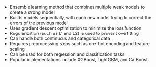 - Ensemble learning method that combines multiple weak models to create a strong model
- Builds models sequentially, with each new model trying to correct the errors of the previous model
- Uses gradient descent optimization to minimize the loss function
- Regularization (such as L1 and L2) is used to prevent overfitting
- Can handle both continuous and categorical data
- Requires preprocessing steps such as one-hot encoding and feature scaling
- Can be used for both regression and classification tasks
- Popular implementations include XGBoost, LightGBM, and CatBoost.